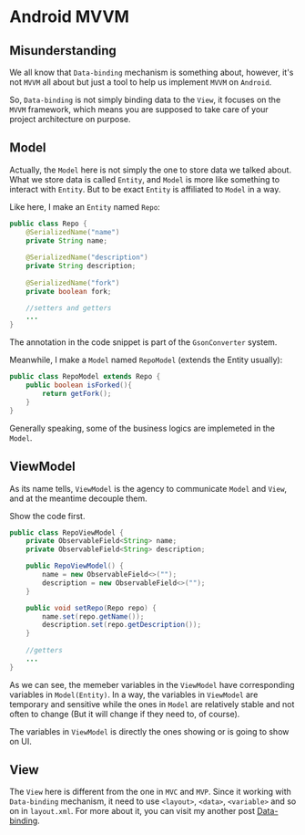 # Android MVVM
## Misunderstanding
We all know that `Data-binding` mechanism is something about, however, it's not `MVVM` all about but just a tool to help us implement `MVVM` on `Android`.

So, `Data-binding` is not simply binding data to the `View`, it focuses on the `MVVM` framework, which means you are supposed to take care of your project architecture on purpose.

## Model
Actually, the `Model` here is not simply the one to store data we talked about. What we store data is called `Entity`, and `Model` is more like something to interact with `Entity`. But to be exact `Entity` is affiliated to `Model` in a way.

Like here, I make an `Entity` named `Repo`:

```Java
public class Repo {
    @SerializedName("name")
    private String name;
    
    @SerializedName("description")
    private String description;
    
    @SerializedName("fork")
    private boolean fork;

	//setters and getters
	...
}
```
The annotation in the code snippet is part of the `GsonConverter` system.

Meanwhile, I make a `Model` named `RepoModel` (extends the Entity usually):

```Java
public class RepoModel extends Repo {
    public boolean isForked(){
        return getFork();
    }
}
```
Generally speaking, some of the business logics are implemeted in the `Model`.

## ViewModel
As its name tells, `ViewModel` is the agency to communicate `Model` and `View`, and at the meantime decouple them.

Show the code first.

```Java
public class RepoViewModel {
    private ObservableField<String> name;
    private ObservableField<String> description;

    public RepoViewModel() {
        name = new ObservableField<>("");
        description = new ObservableField<>("");
    }

    public void setRepo(Repo repo) {
        name.set(repo.getName());
        description.set(repo.getDescription());
    }
    
    //getters
    ...
}
```
As we can see, the memeber variables in the `ViewModel` have corresponding variables in `Model(Entity)`. In a way, the variables in `ViewModel` are temporary and sensitive while the ones in `Model` are relatively stable and not often to change (But it will change if they need to, of course).

The variables in `ViewModel` is directly the ones showing or is going to show on UI.

## View
The `View` here is different from the one in `MVC` and `MVP`. Since it working with `Data-binding` mechanism, it need to use `<layout>`, `<data>`, `<variable>` and so on in `layout.xml`. For more about it, you can visit my another post [Data-binding](../DataBinding/data-binding-1-en.md).